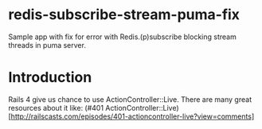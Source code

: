 # redis-subscribe-stream-puma-fix
Sample app with fix for error with Redis.(p)subscribe blocking stream threads in puma server.

# Introduction
Rails 4 give us chance to use ActionController::Live.
There are many great resources about it like:
(#401 ActionController::Live)[http://railscasts.com/episodes/401-actioncontroller-live?view=comments]

